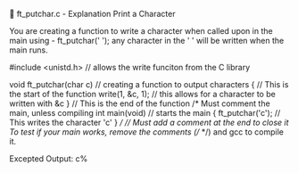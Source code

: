 🔨 ft_putchar.c - Explanation
Print a Character

You are creating a function to write a character when called upon in the main using - ft_putchar(' ');
any character in the ' ' will be written when the main runs.

#include <unistd.h> // allows the write funciton from the C library 

void	ft_putchar(char c) // creating a function to output characters
{ // This is the start of the function
  	write(1, &c, 1); // this allows for a character to be written with &c
} // This is the end of the function
/* Must comment the main, unless compiling
int main(void)  // starts the main
{ 
	ft_putchar('c'); // This writes the character 'c'
} 
*/ // Must add a comment at the end to close it
To test if your main works, remove the comments (/*   */) and gcc to compile it.

Excepted Output:
c%